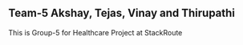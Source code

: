 ## Team-5 Akshay, Tejas, Vinay and Thirupathi

This is Group-5 for Healthcare Project at StackRoute
